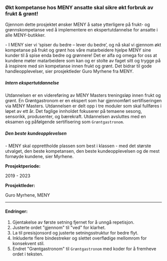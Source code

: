 ### Økt kompetanse hos MENY ansatte skal sikre økt forbruk av frukt & grønt!

Gjennom dette prosjektet ønsker MENY å satse ytterligere på frukt- og grønnskompetanse ved å implementere en ekspertutdannelse for ansatte i alle MENY-butikker. 

\- I MENY sier vi ‘spiser du bedre – lever du bedre’, og nå skal vi gjennom økt kompetanse på frukt og grønt hos våre matarbeidere hjelpe MENY sine kunder til å spise enda bedre og grønnere! Det er alfa og omega for oss at kundene møter matarbeidere som kan og er stolte av faget sitt og trygge på å inspirere med sin kompetanse innen frukt og grønt. Det bidrar til gode handleopplevelser, sier prosjektleder Guro Myrhene fra MENY.

##### Intern ekspertutdannelse

Utdannelsen er en videreføring av MENY Masters treningsløp innen frukt og grønt. En Grøntgastronom er en ekspert som har gjennomført sertifiseringen via MENY Masters. Utdannelsen er delt opp i tre moduler som skal fullføres i løpet av ett år. Det faglige innholdet fokuserer på temaene sesong, sensorikk, produsenter, og bærekraft. Utdannelsen avsluttes med en eksamen og påfølgende sertifisering som `Grøntgastronom`.

##### Den beste kundeopplevelsen

\- MENY skal opprettholde plassen som best i klassen - med det største utvalget, den beste kompetansen, den beste kundeopplevelsen og de mest fornøyde kundene, sier Myrhene.

**Prosjektperiode:**

2019 - 2023

**Prosjektleder:**

Guro Myrhene, MENY

---

#### Endringer:

1. Gjentakelse av første setning fjernet for å unngå repetisjon.
2. Justerte ordet "gjennom" til "ved" for klarhet.
3. La til presisjonsord og justerte setningsstruktur for bedre flyt.
4. Inkluderte flere bindestreker og slettet overflødige mellomrom for konsekvent stil.
5. Endret "Grøntgastronom" til `Grøntgastronom` med koder for å fremheve ordet i teksten.